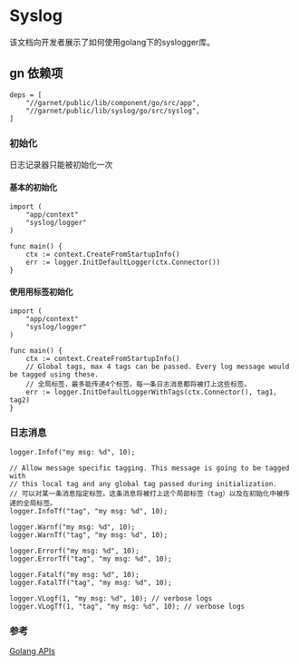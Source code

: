 # Syslog

<!--This document explains how to use golang syslogger library.-->
该文档向开发者展示了如何使用golang下的syslogger库。


<!--## gn dependency-->
## gn 依赖项

```
deps = [
    "//garnet/public/lib/component/go/src/app",
    "//garnet/public/lib/syslog/go/src/syslog",
]
```

<!--### Initialization-->
### 初始化

<!-- Logger can only be initialized once. -->
日志记录器只能被初始化一次

<!-- #### Basic initialization -->
#### 基本的初始化

```golang
import (
    "app/context"
    "syslog/logger"
)

func main() {
    ctx := context.CreateFromStartupInfo()
    err := logger.InitDefaultLogger(ctx.Connector())
}
```

<!-- #### Initialization with tags -->
#### 使用用标签初始化

```golang
import (
    "app/context"
    "syslog/logger"
)

func main() {
    ctx := context.CreateFromStartupInfo()
    // Global tags, max 4 tags can be passed. Every log message would be tagged using these.
    // 全局标签，最多能传递4个标签。每一条日志消息都将被打上这些标签。
    err := logger.InitDefaultLoggerWithTags(ctx.Connector(), tag1, tag2)
}
```

<!-- ### Log messages -->
### 日志消息

```golang
logger.Infof("my msg: %d", 10);

// Allow message specific tagging. This message is going to be tagged with
// this local tag and any global tag passed during initialization.
// 可以对某一条消息指定标签。这条消息将被打上这个局部标签（tag）以及在初始化中被传递的全局标签。
logger.InfoTf("tag", "my msg: %d", 10);

logger.Warnf("my msg: %d", 10);
logger.WarnTf("tag", "my msg: %d", 10);

logger.Errorf("my msg: %d", 10);
logger.ErrorTf("tag", "my msg: %d", 10);

logger.Fatalf("my msg: %d", 10);
logger.FatalTf("tag", "my msg: %d", 10);

logger.VLogf(1, "my msg: %d", 10); // verbose logs 
logger.VLogTf(1, "tag", "my msg: %d", 10); // verbose logs
```

<!-- ### Reference -->
### 参考
[Golang APIs](https://fuchsia.googlesource.com/garnet/+/master/public/lib/syslog/go/src/syslog/logger/logger.go)
